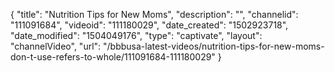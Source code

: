 {
    "title": "Nutrition Tips for New Moms",
    "description": "",
    "channelid": "111091684",
    "videoid": "111180029",
    "date_created": "1502923718",
    "date_modified": "1504049176",
    "type": "captivate",
    "layout": "channelVideo",
    "url": "\/bbbusa-latest-videos\/nutrition-tips-for-new-moms-don-t-use-refers-to-whole\/111091684-111180029"
}